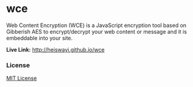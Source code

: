 # wce

Web Content Encryption (WCE) is a JavaScript encryption tool based on Gibberish AES to encrypt/decrypt your web content or message and it is embeddable into your site.

**Live Link:** http://heiswayi.github.io/wce

### License

[MIT License](http://heiswayi.github.io/mit-license)
